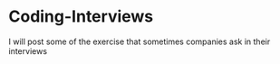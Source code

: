 # Coding-Interviews
I will post some of the exercise that sometimes companies ask in their interviews

